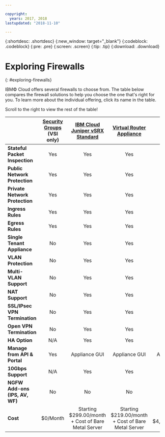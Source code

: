 ```yaml
---

copyright:
  years: 2017, 2018
lastupdated: "2018-11-10"

---
```


{:shortdesc: .shortdesc}
{:new_window: target="_blank"}
{:codeblock: .codeblock}
{:pre: .pre}
{:screen: .screen}
{:tip: .tip}
{:download: .download}


# Exploring Firewalls
{: #exploring-firewalls}

IBM© Cloud offers several firewalls to choose from. The table below compares the firewall solutions to help you choose the one that's right for you. To learn more about the individual offering, click its name in the table.

Scroll to the right to view the rest of the table!

|        | [Security Groups](/docs/infrastructure/security-groups?topic=security-groups-getting-started-with-security-groups) (VSI only) | [IBM Cloud Juniper vSRX Standard](/docs/infrastructure/vsrx?topic=vsrx-getting-started-with-ibm-cloud-juniper-vsrx-gateway) |[Virtual Router Appliance](/docs/infrastructure/virtual-router-appliance?topic=virtual-router-appliance-getting-started-with-ibm-virtual-router-appliance) | [FortiGate Security Appliance 10Gbps](/docs/infrastructure/fortigate-10g?topic=fortigate-10g-getting-started-with-fortigate-security-appliance-10gbps) | [FortiGate Security Appliance 1Gbps](/docs/infrastructure/fortigate-1g?topic=fortigate-1g-getting-started-with-fortigate-security-appliance-1gbps) | [Hardware Firewall (Shared)](/docs/infrastructure/hardware-firewall-shared?topic=hardware-firewall-shared-getting-started-with-hardware-firewall-shared) | [Hardware Firewall (Dedicated)](/docs/infrastructure/hardware-firewall-dedicated?topic=hardware-firewall-dedicated-getting-started-with-hardware-firewall-dedicated) |
| ------- | :------: | :------: | :------: | :------: | :------: | :------: | :------: |
|**Stateful Packet Inspection**|Yes|Yes|Yes|Yes|Yes|Yes|Yes|
|**Public Network Protection**|Yes|Yes|Yes|Yes|Yes|Yes|Yes|
|**Private Network Protection**|Yes|Yes|Yes|Yes|No|No|No|
|**Ingress Rules**|Yes|Yes|Yes|Yes|Yes|Yes|Yes|
|**Egress Rules**|Yes|Yes|Yes|Yes|Yes|No|No|
|**Single Tenant Appliance**|No|Yes|Yes|Yes|Yes|No|Yes|
|**VLAN Protection**|No|Yes|Yes|Yes|Yes|No|Yes|
|**Multi-VLAN Support**|No|Yes|Yes|Yes|No|No|No|
|**NAT Support**|No|Yes|Yes|Yes|Yes|No|No|
|**SSL/IPsec VPN Termination**|No|Yes|Yes|Yes|Yes|No|No|
|**Open VPN Termination**|No|Yes|Yes|No|No|No|No|
|**HA Option**|N/A|Yes|Yes|Yes|Yes|No|Yes|
|**Manage from API & Portal**|Yes|Appliance GUI|Appliance GUI|Appliance GUI|Appliance GUI|Yes|Yes|
|**10Gbps Support**|N/A|Yes|Yes|Yes|No|No|No|
|**NGFW Add-ons (IPS, AV, WF)**|No|No|No|Yes|Yes|No|No|
|**Cost**|$0/Month|Starting $299.00/month + Cost of Bare Metal Server | Starting $219.00/month + Cost of Bare Metal Server|Starting $4,999.00/month|Starting $999.00/month|Starting $99.00/month|Starting $999.00/month|
